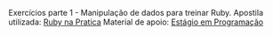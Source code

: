 Exercícios parte 1 - Manipulação de dados para treinar Ruby.
Apostila utilizada: [Ruby na Pratica](https://ifrnead.github.io/rubynapratica/contents/programacao_estruturada/lista_exercicios_1.html) 
Material de apoio: [Estágio em Programação](https://infosimples.github.io/estagio-em-programacao/aulas/04/04_poo_visao/)
